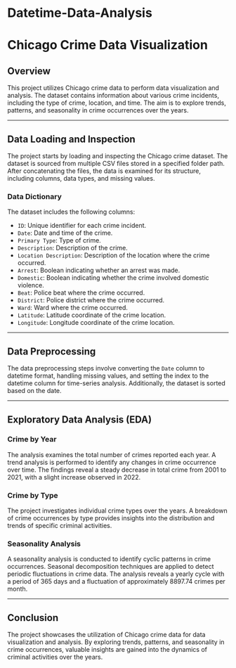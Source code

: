 # Datetime-Data-Analysis
# Chicago Crime Data Visualization

## Overview

This project utilizes Chicago crime data to perform data visualization and analysis. The dataset contains information about various crime incidents, including the type of crime, location, and time. The aim is to explore trends, patterns, and seasonality in crime occurrences over the years.

---

## Data Loading and Inspection

The project starts by loading and inspecting the Chicago crime dataset. The dataset is sourced from multiple CSV files stored in a specified folder path. After concatenating the files, the data is examined for its structure, including columns, data types, and missing values.

### Data Dictionary

The dataset includes the following columns:

- `ID`: Unique identifier for each crime incident.
- `Date`: Date and time of the crime.
- `Primary Type`: Type of crime.
- `Description`: Description of the crime.
- `Location Description`: Description of the location where the crime occurred.
- `Arrest`: Boolean indicating whether an arrest was made.
- `Domestic`: Boolean indicating whether the crime involved domestic violence.
- `Beat`: Police beat where the crime occurred.
- `District`: Police district where the crime occurred.
- `Ward`: Ward where the crime occurred.
- `Latitude`: Latitude coordinate of the crime location.
- `Longitude`: Longitude coordinate of the crime location.

---

## Data Preprocessing

The data preprocessing steps involve converting the `Date` column to datetime format, handling missing values, and setting the index to the datetime column for time-series analysis. Additionally, the dataset is sorted based on the date.

---

## Exploratory Data Analysis (EDA)

### Crime by Year

The analysis examines the total number of crimes reported each year. A trend analysis is performed to identify any changes in crime occurrence over time. The findings reveal a steady decrease in total crime from 2001 to 2021, with a slight increase observed in 2022.

### Crime by Type

The project investigates individual crime types over the years. A breakdown of crime occurrences by type provides insights into the distribution and trends of specific criminal activities.

### Seasonality Analysis

A seasonality analysis is conducted to identify cyclic patterns in crime occurrences. Seasonal decomposition techniques are applied to detect periodic fluctuations in crime data. The analysis reveals a yearly cycle with a period of 365 days and a fluctuation of approximately 8897.74 crimes per month.

---

## Conclusion

The project showcases the utilization of Chicago crime data for data visualization and analysis. By exploring trends, patterns, and seasonality in crime occurrences, valuable insights are gained into the dynamics of criminal activities over the years.

